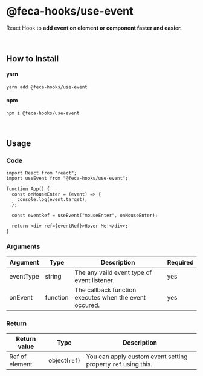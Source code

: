 # @feca-hooks/use-event

React Hook to **add event on element or component faster and easier.**

<br />

## How to Install

#### yarn

`yarn add @feca-hooks/use-event`

#### npm

`npm i @feca-hooks/use-event`

<br />

## Usage

### Code

```
import React from "react";
import useEvent from "@feca-hooks/use-event";

function App() {
  const onMouseEnter = (event) => {
    console.log(event.target);
  };

  const eventRef = useEvent("mouseEnter", onMouseEnter);

  return <div ref={eventRef}>Hover Me!</div>;
}
```

### Arguments

| **Argument** | **Type** | **Description**                                        | **Required** |
| ------------ | -------- | ------------------------------------------------------ | ------------ |
| eventType    | string   | The any vaild event type of event listener.            | yes          |
| onEvent      | function | The callback function executes when the event occured. | yes          |

### Return

| **Return value** | **Type**      | **Description**                                               |
| ---------------- | ------------- | ------------------------------------------------------------- |
| Ref of element   | object(`ref`) | You can apply custom event setting property `ref` using this. |
